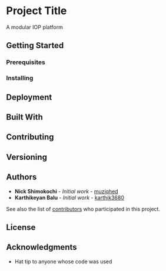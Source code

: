 # Project Title

A modular IOP platform

## Getting Started

### Prerequisites


### Installing


## Deployment


## Built With

## Contributing

## Versioning

## Authors

* **Nick Shimokochi** - *Initial work* - [muziqhed](https://github.com/muziqhed)
* **Karthikeyan Balu** - *Initial work* - [karthik3680](https://github.com/karthik3680)

See also the list of [contributors](https://github.com/your/project/contributors) who participated in this project.

## License


## Acknowledgments

* Hat tip to anyone whose code was used
